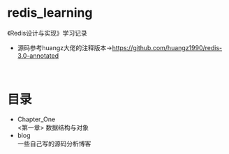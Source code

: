 # redis_learning
《Redis设计与实现》学习记录<br>

* 源码参考huangz大佬的注释版本->https://github.com/huangz1990/redis-3.0-annotated

&emsp;
# 目录
* Chapter_One <br>
<第一章> 数据结构与对象
* blog <br>
一些自己写的源码分析博客
